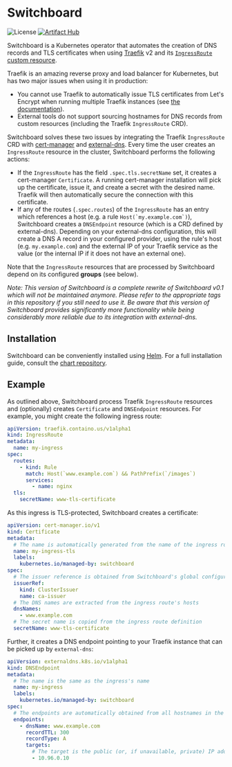 # Switchboard

![License](https://img.shields.io/github/license/borchero/switchboard)
[![Artifact Hub](https://img.shields.io/endpoint?url=https://artifacthub.io/badge/repository/switchboard)](https://artifacthub.io/packages/search?repo=switchboard)

Switchboard is a Kubernetes operator that automates the creation of DNS records and TLS
certificates when using [Traefik](https://github.com/traefik/traefik) v2 and its
[`IngressRoute` custom resource](https://doc.traefik.io/traefik/routing/providers/kubernetes-crd/#kind-ingressroute).

Traefik is an amazing reverse proxy and load balancer for Kubernetes, but has two major issues when
using it in production:

- You cannot use Traefik to automatically issue TLS certificates from Let's Encrypt when running
  multiple Traefik instances (see
  [the documentation](https://doc.traefik.io/traefik/providers/kubernetes-crd/#letsencrypt-support-with-the-custom-resource-definition-provider)).
- External tools do not support sourcing hostnames for DNS records from custom resources (including
  the Traefik `IngressRoute` CRD).

Switchboard solves these two issues by integrating the Traefik `IngressRoute` CRD with
[cert-manager](https://cert-manager.io) and
[external-dns](https://github.com/kubernetes-sigs/external-dns). Every time the user creates an
`IngressRoute` resource in the cluster, Switchboard performs the following actions:

- If the `IngressRoute` has the field `.spec.tls.secretName` set, it creates a cert-manager
  `Certificate`. A running cert-manager installation will pick up the certificate, issue it, and
  create a secret with the desired name. Traefik will then automatically secure the connection with
  this certificate.
- If any of the routes (`.spec.routes`) of the `IngressRoute` has an entry which references a host
  (e.g. a rule `` Host(`my.example.com`) ``), Switchboard creates a `DNSEndpoint` resource (which
  is a CRD defined by external-dns). Depending on your external-dns configuration, this will create
  a DNS A record in your configured provider, using the rule's host (e.g. `my.example.com`) and the
  external IP of your Traefik service as the value (or the internal IP if it does not have an
  external one).

Note that the `IngressRoute` resources that are processed by Switchboard depend on its configured
**groups** (see below).

_Note: This version of Switchboard is a complete rewrite of Switchboard v0.1 which will not be
maintained anymore. Please refer to the appropriate tags in this repository if you still need to
use it. Be aware that this version of Switchboard provides significantly more functionality while
being considerably more reliable due to its integration with external-dns._

## Installation

Switchboard can be conveniently installed using [Helm](https://helm.sh). For a full installation
guide, consult the [chart repository](https://github.com/borchero/switchboard-chart).

## Example

As outlined above, Switchboard process Traefik `IngressRoute` resources and (optionally) creates
`Certificate` and `DNSEndpoint` resources. For example, you might create the following ingress
route:

```yaml
apiVersion: traefik.containo.us/v1alpha1
kind: IngressRoute
metadata:
  name: my-ingress
spec:
  routes:
    - kind: Rule
      match: Host(`www.example.com`) && PathPrefix(`/images`)
      services:
        - name: nginx
  tls:
    secretName: www-tls-certificate
```

As this ingress is TLS-protected, Switchboard creates a certificate:

```yaml
apiVersion: cert-manager.io/v1
kind: Certificate
metadata:
  # The name is automatically generated from the name of the ingress route
  name: my-ingress-tls
  labels:
    kubernetes.io/managed-by: switchboard
spec:
  # The issuer reference is obtained from Switchboard's global configuration
  issuerRef:
    kind: ClusterIssuer
    name: ca-issuer
  # The DNS names are extracted from the ingress route's hosts
  dnsNames:
    - www.example.com
  # The secret name is copied from the ingress route definition
  secretName: www-tls-certificate
```

Further, it creates a DNS endpoint pointing to your Traefik instance that can be picked up by
`external-dns`:

```yaml
apiVersion: externaldns.k8s.io/v1alpha1
kind: DNSEndpoint
metadata:
  # The name is the same as the ingress's name
  name: my-ingress
  labels:
    kubernetes.io/managed-by: switchboard
spec:
  # The endpoints are automatically obtained from all hostnames in the ingress route's rules
  endpoints:
    - dnsName: www.example.com
      recordTTL: 300
      recordType: A
      targets:
        # The target is the public (or, if unavailable, private) IP address of your Traefik instance
        - 10.96.0.10
```
